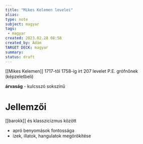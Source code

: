 ```yaml
---
title: "Mikes Kelemen levelei"
alias: 
type: note
subject: magyar
tags:
 - magyar
created: 2023.02.28 08:58
created_by: Ádám
TARGET DECK: magyar
summary: 
status: draft
---
```

[[Mikes Kelemen]] 1717-től 1758-ig írt 207 levelet P.E. grófnőnek (képzeletbeli)

**árvaság** - kulcsszó
sokszínű

# Jellemzői
[[barokk]] és klasszicizmus között
- apró benyomások fontossága
- ízek, illatok, hangulatok megörökítése
